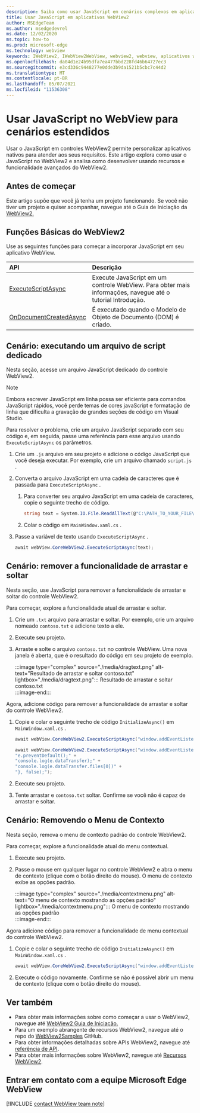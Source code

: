 ```yaml
---
description: Saiba como usar JavaScript em cenários complexos em aplicativos WebView2
title: Usar JavaScript em aplicativos WebView2
author: MSEdgeTeam
ms.author: msedgedevrel
ms.date: 12/02/2020
ms.topic: how-to
ms.prod: microsoft-edge
ms.technology: webview
keywords: IWebView2, IWebView2WebView, webview2, webview, aplicativos win32, win32, edge, ICoreWebView2, ICoreWebView2Host, controle de navegador, html de borda
ms.openlocfilehash: da04d1e24b95dfa7ea477bbd228fd46b64727ec3
ms.sourcegitcommit: e3cd336c9448277e0dde3b9da1521b5cbc7c44d2
ms.translationtype: MT
ms.contentlocale: pt-BR
ms.lasthandoff: 05/07/2021
ms.locfileid: "11536308"
---
```

# <a name="use-javascript-in-webview-for-extended-scenarios"></a>Usar JavaScript no WebView para cenários estendidos  

Usar o JavaScript em controles WebView2 permite personalizar aplicativos nativos para atender aos seus requisitos.  Este artigo explora como usar o JavaScript no WebView2 e analisa como desenvolver usando recursos e funcionalidade avançados do WebView2.  

## <a name="before-you-begin"></a>Antes de começar  

Este artigo supõe que você já tenha um projeto funcionando.  Se você não tiver um projeto e quiser acompanhar, navegue até o Guia de Iniciação da [WebView2.][Webview2GettingstartedWpf]  

## <a name="basic-webview2-functions"></a>Funções Básicas do WebView2  

Use as seguintes funções para começar a incorporar JavaScript em seu aplicativo WebView.  

| API  | Descrição  |
|:--- |:--- |  
| [ExecuteScriptAsync][Webview2ReferenceWpfMicrosoftWebExecutescriptasync] | Execute JavaScript em um controle WebView. Para obter mais informações, navegue até o tutorial Introdução. |
| [OnDocumentCreatedAsync][Webview2ReferenceWin32Icorewebview2Addscripttoexecuteondocumentcreated] | É executado quando o Modelo de Objeto de Documento \(DOM\) é criado. |
      
## <a name="scenario--running-a-dedicated-script-file"></a>Cenário: executando um arquivo de script dedicado  

Nesta seção, acesse um arquivo JavaScript dedicado do controle WebView2.  

> [!NOTE]
> Embora escrever JavaScript em linha possa ser eficiente para comandos JavaScript rápidos, você perde temas de cores javaScript e formatação de linha que dificulta a gravação de grandes seções de código em Visual Studio.  

Para resolver o problema, crie um arquivo JavaScript separado com seu código e, em seguida, passe uma referência para esse arquivo usando `ExecuteScriptAsync` os parâmetros.  

1.  Crie um `.js` arquivo em seu projeto e adicione o código JavaScript que você deseja executar.  Por exemplo, crie um arquivo chamado `script.js` .  
1.  Converta o arquivo JavaScript em uma cadeia de caracteres que é passada para `ExecuteScriptAsync` .  
    1.  Para converter seu arquivo JavaScript em uma cadeia de caracteres, copie o seguinte trecho de código.  
        
        ```csharp
        string text = System.IO.File.ReadAllText(@"C:\PATH_TO_YOUR_FILE\script.js");
        ```  
        
    1.  Colar o código em `MainWindow.xaml.cs` .  
1.  Passe a variável de texto usando `ExecuteScriptAsync` .  
    
    ```csharp
    await webView.CoreWebView2.ExecuteScriptAsync(text);
    ```  

## <a name="scenario--remove-drag-and-drop-functionality"></a>Cenário: remover a funcionalidade de arrastar e soltar  

Nesta seção, use JavaScript para remover a funcionalidade de arrastar e soltar do controle WebView2.  

Para começar, explore a funcionalidade atual de arrastar e soltar.  

1.  Crie um `.txt` arquivo para arrastar e soltar.  Por exemplo, crie um arquivo nomeado `contoso.txt` e adicione texto a ele.  
1.  Execute seu projeto.  
1.  Arraste e solte o arquivo `contoso.txt` no controle WebView.  Uma nova janela é aberta, que é o resultado do código em seu projeto de exemplo.  
    
    :::image type="complex" source="./media/dragtext.png" alt-text="Resultado de arrastar e soltar contoso.txt" lightbox="./media/dragtext.png":::
       Resultado de arrastar e soltar contoso.txt  
    :::image-end:::  

Agora, adicione código para remover a funcionalidade de arrastar e soltar do controle WebView2.  

1.  Copie e colar o seguinte trecho de código `InitializeAsync()` em `MainWindow.xaml.cs` .   
            
    ```csharp   
    await webView.CoreWebView2.ExecuteScriptAsync("window.addEventListener('dragover',function(e){e.preventDefault();},false);");
    
    await webView.CoreWebView2.ExecuteScriptAsync("window.addEventListener('drop',function(e){" +
    "e.preventDefault();" +
    "console.log(e.dataTransfer);" +
    "console.log(e.dataTransfer.files[0])" +
    "}, false);");
    ```  
          
1.  Execute seu projeto.  
1.  Tente arrastar e `contoso.txt` soltar.  Confirme se você não é capaz de arrastar e soltar.  

## <a name="scenario--removing-the-context-menu"></a>Cenário: Removendo o Menu de Contexto  

Nesta seção, remova o menu de contexto padrão do controle WebView2.  

Para começar, explore a funcionalidade atual do menu contextual.  

1.  Execute seu projeto.  
1.  Passe o mouse em qualquer lugar no controle WebView2 e abra o menu de contexto \(clique com o botão direito do mouse\).  O menu de contexto exibe as opções padrão.  
    
    :::image type="complex" source="./media/contextmenu.png" alt-text="O menu de contexto mostrando as opções padrão" lightbox="./media/contextmenu.png":::
       O menu de contexto mostrando as opções padrão  
    :::image-end:::  
    
Agora adicione código para remover a funcionalidade de menu contextual do controle WebView2.  

1.  Copie e colar o seguinte trecho de código `InitializeAsync()` em `MainWindow.xaml.cs` .    
        
    ```csharp   
    await webView.CoreWebView2.ExecuteScriptAsync("window.addEventListener('contextmenu', window => {window.preventDefault();});");
    ```  

1.  Execute o código novamente.  Confirme se não é possível abrir um menu de contexto \(clique com o botão direito do mouse\).  
   
## <a name="see-also"></a>Ver também  

*   Para obter mais informações sobre como começar a usar o WebView2, navegue até [WebView2 Guia de Iniciação.][Webview2MainGettingStarted]  
*   Para um exemplo abrangente de recursos WebView2, navegue até o repo do [WebView2Samples][GithubMicrosoftedgeWebview2samples] GitHub.  
*   Para obter informações detalhadas sobre APIs WebView2, navegue até [referência de API][Webview2ApiReference].  
*   Para obter mais informações sobre WebView2, navegue até [Recursos WebView2][Webview2MainNextSteps].  

## <a name="getting-in-touch-with-the-microsoft-edge-webview-team"></a>Entrar em contato com a equipe Microsoft Edge WebView  

[!INCLUDE [contact WebView team note](../includes/contact-webview-team-note.md)]  

<!-- links -->  

[DevtoolsGuideChromiumMain]: ../index.md "Microsoft Edge (Chromium) ferramentas de desenvolvedor | Microsoft Docs"  


[Webview2ApiReference]: ../webview2-api-reference.md "Microsoft Edge Referência da API WebView2 | Microsoft Docs"  
[Webview2GettingstartedWpf]: ../gettingstarted/wpf.md "Como começar com o WebView2 no WPF (Visualização) | Microsoft Docs"  
[Webview2MainGettingStarted]: ../index.md#getting-started "Introdução - Introdução ao Microsoft Edge WebView2 (Visualização) | Microsoft Docs"  
[Webview2MainNextSteps]: ../index.md#next-steps "Próximas etapas - Introdução ao Microsoft Edge WebView2 (Visualização) | Microsoft Docs"  
[Webview2ReferenceWin32Icorewebview2Addscripttoexecuteondocumentcreated]: /microsoft-edge/webview2/reference/win32/icorewebview2#addscripttoexecuteondocumentcreated "AddScriptToExecuteOnDocumentCreated - 0,9.579 - interface ICoreWebView2 | Microsoft Docs"  
[Webview2ReferenceWpfMicrosoftWebExecutescriptasync]: /dotnet/api/microsoft.web.webview2.wpf.webview2.executescriptasync "WebView2.Exemétodo cuteScriptAsync(String) (Microsoft.Web.WebView2.Wpf) | Microsoft Docs"  

[GithubMicrosoftedgeWebview2samples]: https://github.com/MicrosoftEdge/WebView2Samples "Exemplos de WebView2 - MicrosoftEdge/WebView2Samples | GitHub"  
